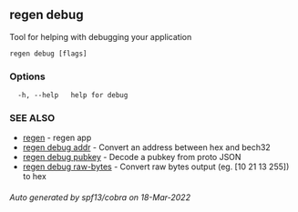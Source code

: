 ## regen debug

Tool for helping with debugging your application

```
regen debug [flags]
```

### Options

```
  -h, --help   help for debug
```

### SEE ALSO

* [regen](regen.md)	 - regen app
* [regen debug addr](regen_debug_addr.md)	 - Convert an address between hex and bech32
* [regen debug pubkey](regen_debug_pubkey.md)	 - Decode a pubkey from proto JSON
* [regen debug raw-bytes](regen_debug_raw-bytes.md)	 - Convert raw bytes output (eg. [10 21 13 255]) to hex

###### Auto generated by spf13/cobra on 18-Mar-2022

